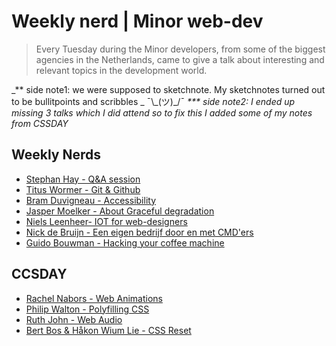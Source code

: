 # Weekly nerd \| Minor web-dev

> Every Tuesday during the Minor developers, from some of the biggest agencies in the Netherlands, came to give a talk about interesting and relevant topics in the development world.

_\*\* side note1: we were supposed to sketchnote. My sketchnotes turned out to be bullitpoints and scribbles _ ¯\\\_\(ツ\)\_/¯
_\*\*\* side note2: I ended up missing 3 talks which I did attend so to fix this I added some of my notes from CSSDAY_

## Weekly Nerds

* [Stephan Hay - Q&A session](WN|7-2-17.md)
* [Titus Wormer - Git & Github](WN|21-2-17.md)
* [Bram Duvigneau - Accessibility](WN|28-3-17.md)
* [Jasper Moelker - About Graceful degradation](WN|4-4-17.md)
* [Niels Leenheer- IOT for web-designers](WN|11-4-17.md)
* [Nick de Bruijn - Een eigen bedrijf door en met CMD'ers](WN|16-5-17.md)
* [Guido Bouwman - Hacking your coffee machine](WN|23-5-17.md)

## CCSDAY

* [Rachel Nabors - Web Animations](CSSDAY|web-animations.md)
* [Philip Walton - Polyfilling CSS](CSSDAY|polyfilling-CSS.md)
* [Ruth John - Web Audio](CSSDAY|web-audio.md)
* [Bert Bos & Håkon Wium Lie - CSS Reset](CSSDAY|CSS-reset.md)
